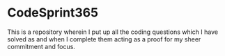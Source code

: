 # CodeSprint365
This is a repository wherein I put up all the coding questions which I have solved as and when I complete them acting as a proof for my sheer commitment and focus.
